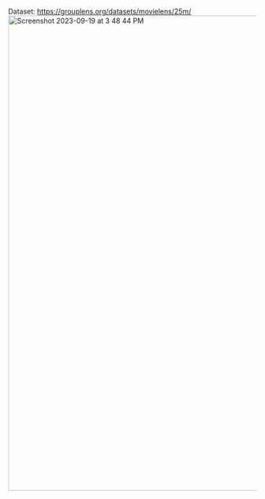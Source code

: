 
Dataset: https://grouplens.org/datasets/movielens/25m/ 
<img width="963" alt="Screenshot 2023-09-19 at 3 48 44 PM" src="https://github.com/Mina314/Movie_recommendation_Using_Azure/assets/64227723/e2284a5f-08a9-450d-8744-676674c02ec8">
